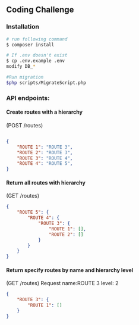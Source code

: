 ## Coding Challenge

### Installation
``` bash
# run following command
$ composer install

# If .env doesn't exist
$ cp .env.example .env
modify DB_* 

#Run migration
$php scripts/MigrateScript.php
```

### API endpoints:
#### Create routes with a hierarchy 
(POST /routes)
``` json

{
    "ROUTE 1": "ROUTE 3",
    "ROUTE 2": "ROUTE 3",
    "ROUTE 3": "ROUTE 4",
    "ROUTE 4": "ROUTE 5",
}
```

#### Return all routes with hierarchy 
(GET /routes)
``` json
{
    "ROUTE 5": {
        "ROUTE 4": {
            "ROUTE 3": {
                "ROUTE 1": [],
                "ROUTE 2": []
            }
        }
    }
}
```

#### Return specify routes by name and hierarchy level 
(GET /routes)
Request
name:ROUTE 3
level: 2
``` json
{
    "ROUTE 3": {
        "ROUTE 1": []
    }
}
```
